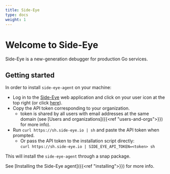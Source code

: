 ```yaml
---
title: Side-Eye
type: docs
weight: 1
---
```


# Welcome to Side-Eye

Side-Eye is a new-generation debugger for production Go services.

## Getting started

In order to install `side-eye-agent` on your machine:

- Log in to the [Side-Eye] web application and click on your user icon at the top right (or click [here](https://app.side-eye.dev/login)).
- Copy the API token corresponding to your organization.
  - token is shared by all users with email addresses at the same domain (see
    [Users and organizations]({{<ref "users-and-orgs">}}) for more info).
- Run `curl https://sh.side-eye.io | sh` and paste the API token when prompted.
  - Or pass the API token to the installation script directly:  
    `curl https://sh.side-eye.io | SIDE_EYE_API_TOKEN=<token> sh`

This will install the `side-eye-agent` through a snap package.

See [Installing the Side-Eye agent]({{<ref "installing">}}) for more info.

[Side-Eye]: https://app.side-eye.io/
